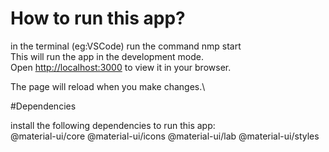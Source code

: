 # How to run this app?
in the terminal (eg:VSCode) run the command nmp start\
This will run the app in the development mode.\
Open [http://localhost:3000](http://localhost:3000) to view it in your browser.

The page will reload when you make changes.\

#Dependencies

install the following dependencies to run this app:\
@material-ui/core
@material-ui/icons
@material-ui/lab
@material-ui/styles

